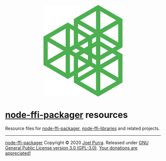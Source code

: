 <p align="center">
  <a href="https://github.com/node-ffi-packager"><img src="https://raw.githubusercontent.com/node-ffi-packager/resources/master/logotype/node-ffi-packager.svg?sanitize=true" alt="node-ffi-packager logotype, impossible cubes in green" width="256" border="0" /></a>
</p>

# [node-ffi-packager](https://github.com/node-ffi-packager) resources

Resource files for [node-ffi-packager](https://github.com/node-ffi-packager), [node-ffi-libraries](https://github.com/node-ffi-libraries) and related projects.

---

[node-ffi-packager](https://github.com/node-ffi-packager) Copyright &copy; 2020 [Joel Purra](https://joelpurra.com/). Released under [GNU General Public License version 3.0 (GPL-3.0)](https://www.gnu.org/licenses/gpl.html). [Your donations are appreciated!](https://joelpurra.com/donate/)

